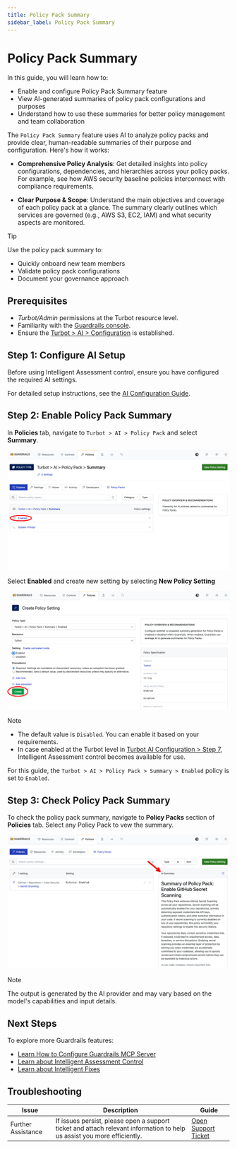 ```yaml
---
title: Policy Pack Summary
sidebar_label: Policy Pack Summary
---
```


# Policy Pack Summary

In this guide, you will learn how to:

- Enable and configure Policy Pack Summary feature
- View AI-generated summaries of policy pack configurations and purposes
- Understand how to use these summaries for better policy management and team collaboration


The `Policy Pack Summary` feature uses AI to analyze policy packs and provide clear, human-readable summaries of their purpose and configuration. Here's how it works:

- **Comprehensive Policy Analysis**: Get detailed insights into policy configurations, dependencies, and hierarchies across your policy packs. For example, see how AWS security baseline policies interconnect with compliance requirements.

- **Clear Purpose & Scope**: Understand the main objectives and coverage of each policy pack at a glance. The summary clearly outlines which services are governed (e.g., AWS S3, EC2, IAM) and what security aspects are monitored.

> [!TIP]
> Use the policy pack summary to:
> - Quickly onboard new team members
> - Validate policy pack configurations
> - Document your governance approach

## Prerequisites

- *Turbot/Admin* permissions at the Turbot resource level.
- Familiarity with the [Guardrails console](https://turbot.com/guardrails/docs/getting-started/).
- Ensure the [Turbot > AI > Configuration](/guardrails/docs/guides/using-guardrails/ai/ai-configuration) is established.

## Step 1: Configure AI Setup

Before using Intelligent Assessment control, ensure you have configured the required AI settings.

For detailed setup instructions, see the [AI Configuration Guide](/guardrails/docs/guides/using-guardrails/ai/ai-configuration).

## Step 2: Enable Policy Pack Summary

In **Policies** tab, navigate to `Turbot > AI > Policy Pack` and select **Summary**.

![Navigate to Policy Pack Summary](./turbot-ai-policy-pack-summary.png)

Select **Enabled**  and create new setting by selecting **New Policy Setting**

![Policy Pack Summary Enabled](./turbot-ai-policy-pack-summary-enabled.png)

> [!NOTE]
> - The default value is `Disabled`. You can enable it based on your requirements.
> - In case enabled at the Turbot level in [Turbot AI Configuration > Step 7](/guardrails/docs/guides/using-guardrails/ai/ai-configuration#step-7-enable-configuration), Intelligent Assessment control becomes available for use.

For this guide, the `Turbot > AI > Policy Pack > Summary > Enabled` policy is set to `Enabled`.

## Step 3: Check Policy Pack Summary

To check the policy pack summary, navigate to **Policy Packs** section of **Policies** tab. Select any Policy Pack to vew the summary.

![Policy Pack Summary](./turbot-ai-policy-pack-summary-response.png)

> [!NOTE]
> The output is generated by the AI provider and may vary based on the model's capabilities and input details.

## Next Steps

To explore more Guardrails features:

- [Learn How to Configure Guardrails MCP Server](/guardrails/docs/guides/using-guardrails/ai-tools)
- [Learn about Intelligent Assessment Control](/guardrails/docs/guides/using-guardrails/intelligent-assessment-control)
- [Learn about Intelligent Fixes](/guardrails/docs/guides/using-guardrails/ai/intelligent-fixes)

## Troubleshooting

| Issue                  | Description                                                                                                                   | Guide                                      |
|------------------------|-------------------------------------------------------------------------------------------------------------------------------|--------------------------------------------|
| Further Assistance     | If issues persist, please open a support ticket and attach relevant information to help us assist you more efficiently.       | [Open Support Ticket](https://support.turbot.com) |
